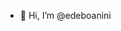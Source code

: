 - 👋 Hi, I’m @edeboanini

<!---
edeboanini/edeboanini is a ✨ special ✨ repository because its `README.md` (this file) appears on your GitHub profile.
You can click the Preview link to take a look at your changes.
--->
